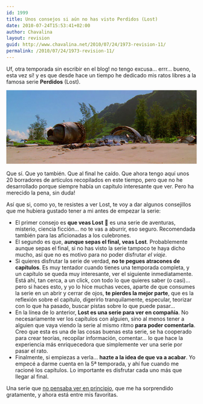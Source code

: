 ```yaml
---
id: 1999
title: Unos consejos si aún no has visto Perdidos (Lost)
date: 2010-07-24T15:53:41+02:00
author: Chavalina
layout: revision
guid: http://www.chavalina.net/2010/07/24/1973-revision-11/
permalink: /2010/07/24/1973-revision-11/
---
```

Uf, otra temporada sin escribir en el blog! no tengo excusa… errr… bueno, esta vez sí! y es que desde hace un tiempo he dedicado mis ratos libres a la famosa serie **Perdidos** (Lost).

<p style="text-align: center;">
  <img class="aligncenter" title="La playa de Perdidos" src="/imagenes/2010/07/perdidos-playa.jpg" alt="La playa de Perdidos con restos del accidente de avión" />
</p>

Que sí. Que yo también. Que al final he caído. Que ahora tengo aquí unos 20 borradores de artículos recopilados en este tiempo, pero que no he desarrollado porque siempre había un capítulo interesante que ver. Pero ha merecido la pena, sin duda!

Así que si, como yo, te resistes a ver Lost, te voy a dar algunos consejillos que me hubiera gustado tener a mi antes de empezar la serie:

  * El primer consejo es **que veas Lost** 🙂 es una serie de aventuras, misterio, ciencia ficción… no te vas a aburrir, eso seguro. Recomendada también para las aficionadas a los culebrones.
  * El segundo es que, **aunque sepas el final, veas Lost**. Probablemente aunque sepas el final, si no has visto la serie tampoco te haya dicho mucho, así que no es motivo para no poder disfrutar _el viaje_.
  * Si quieres disfrutar la serie de verdad, **no te pegues atracones de capítulos**. Es muy tentador cuando tienes una temporada completa, y un capítulo se queda muy interesante, ver el siguiente inmediatamente.  
    Está ahí, tan cerca, a un click, con todo lo que quieres saber (o casi)… pero si haces esto, y yo lo hice muchas veces, aparte de que consumes la serie en un abrir y cerrar de ojos, **te pierdes la mejor parte**, que es la reflexión sobre el capítulo, digerirlo tranquilamente, especular, teorizar con lo que ha pasado, buscar pistas sobre lo que puede pasar…
  * En la línea de lo anterior, **Lost es una serie para ver en compañía**. No necesariamente ver los capítulos con alguien, sino al menos tener a alguien que vaya viendo la serie al mismo ritmo **para poder comentarla**.  
    Creo que esta es una de las cosas buenas esta serie, se ha cooperado para crear teorías, recopilar información, comentar… lo que hace la experiencia más enriquecedora que simplemente ver una serie por pasar el rato.
  * Finalmente, si empiezas a verla… **hazte a la idea de que va a acabar**. Yo empecé a darme cuenta en la 5ª temporada, y ahí fue cuando me racioné los capítulos. Lo importante es disfrutar cada uno más que llegar al final.

Una serie que [no pensaba ver en principio](http://www.chavalina.net/2006/02/06/post-623/), que me ha sorprendido gratamente, y ahora está entre mis favoritas.